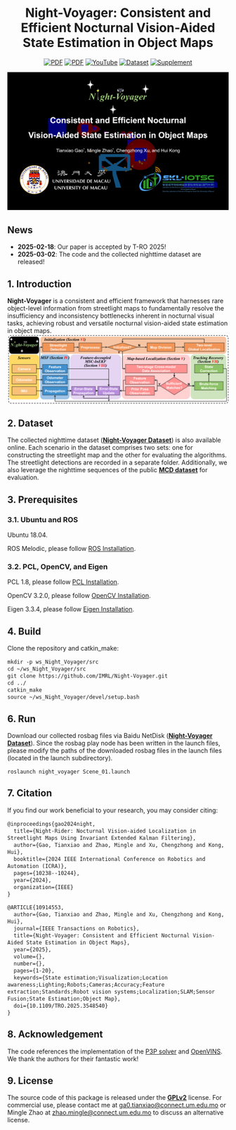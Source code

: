<div align="center">
  
# Night-Voyager: Consistent and Efficient Nocturnal Vision-Aided State Estimation in Object Maps

<a href="https://ieeexplore.ieee.org/stamp/stamp.jsp?tp=&arnumber=10914553"><img src='https://img.shields.io/badge/PDF-IEEE%20Xplore-purple' alt='PDF'></a>
<a href="https://arxiv.org/pdf/2502.20054"><img src='https://img.shields.io/badge/PDF-Arxiv-brightgreen' alt='PDF'></a>
<a href="https://www.youtube.com/watch?v=x7XtC_ALz80"><img src='https://img.shields.io/badge/Video-Youtube-blue' alt='YouTube'></a>
<a href=""><img src='https://img.shields.io/badge/Dataset-red' alt='Dataset'></a>
<a href="https://github.com/IMRL/Night-Voyager/blob/main/Supplementary_Material/Supplementary_Material.pdf"><img src='https://img.shields.io/badge/Supplement-pink' alt='Supplement'></a>

</div>

[![Night-Voyager: Consistent and Efficient Nocturnal Vision-Aided State Estimation in Object Maps](cover.png)](https://youtu.be/x7XtC_ALz80 "Night-Voyager: Consistent and Efficient Nocturnal Vision-Aided State Estimation in Object Maps")

## News
- **2025-02-18**: Our paper is accepted by T-RO 2025!
- **2025-03-02**: The code and the collected nighttime dataset are released!

## 1. Introduction
**Night-Voyager** is a consistent and efficient framework that harnesses rare object-level information from streetlight maps to fundamentally resolve the insufficiency and inconsistency bottlenecks inherent in nocturnal visual tasks, achieving robust and versatile nocturnal vision-aided state estimation in object maps.
![](./img/System_Framework.png)

## 2. Dataset
The collected nighttime dataset ([**Night-Voyager Dataset**]()) is also available online. Each scenario in the dataset comprises two sets: one for constructing the streetlight map and the other for evaluating the algorithms. The streetlight detections are recorded in a separate folder. Additionally, we also leverage the nighttime sequences of the public [**MCD dataset**](https://mcdviral.github.io/) for evaluation.

## 3. Prerequisites
### 3.1. Ubuntu and ROS
Ubuntu 18.04.

ROS Melodic, please follow [ROS Installation](http://wiki.ros.org/ROS/Installation).

### 3.2. PCL, OpenCV, and Eigen
PCL 1.8, please follow [PCL Installation](https://pointclouds.org/downloads/).

OpenCV 3.2.0, please follow [OpenCV Installation](http://opencv.org/).

Eigen 3.3.4, please follow [Eigen Installation](http://eigen.tuxfamily.org/index.php?title=Main_Page).

## 4. Build
Clone the repository and catkin_make:
```
mkdir -p ws_Night_Voyager/src
cd ~/ws_Night_Voyager/src
git clone https://github.com/IMRL/Night-Voyager.git
cd ../
catkin_make
source ~/ws_Night_Voyager/devel/setup.bash
```

## 6. Run
Download our collected rosbag files via Baidu NetDisk ([**Night-Voyager Dataset**]()). Since the rosbag play node has been written in the launch files, please modify the paths of the downloaded rosbag files in the launch files (located in the launch subdirectory).
```
roslaunch night_voyager Scene_01.launch
```

## 7. Citation
If you find our work beneficial to your research, you may consider citing:

```
@inproceedings{gao2024night,
  title={Night-Rider: Nocturnal Vision-aided Localization in Streetlight Maps Using Invariant Extended Kalman Filtering},
  author={Gao, Tianxiao and Zhao, Mingle and Xu, Chengzhong and Kong, Hui},
  booktitle={2024 IEEE International Conference on Robotics and Automation (ICRA)},
  pages={10238--10244},
  year={2024},
  organization={IEEE}
}
```
```
@ARTICLE{10914553,
  author={Gao, Tianxiao and Zhao, Mingle and Xu, Chengzhong and Kong, Hui},
  journal={IEEE Transactions on Robotics}, 
  title={Night-Voyager: Consistent and Efficient Nocturnal Vision-Aided State Estimation in Object Maps}, 
  year={2025},
  volume={},
  number={},
  pages={1-20},
  keywords={State estimation;Visualization;Location awareness;Lighting;Robots;Cameras;Accuracy;Feature extraction;Standards;Robot vision systems;Localization;SLAM;Sensor Fusion;State Estimation;Object Map},
  doi={10.1109/TRO.2025.3548540}
}
```
## 8. Acknowledgement
The code references the implementation of the [P3P solver](https://github.com/yaqding/P3P?tab=readme-ov-file) and [OpenVINS](https://github.com/username/project). We thank the authors for their fantastic work!

## 9. License
The source code of this package is released under the [**GPLv2**](http://www.gnu.org/licenses/) license. For commercial use, please contact me at <ga0.tianxiao@connect.um.edu.mo> or Mingle Zhao at <zhao.mingle@connect.um.edu.mo> to discuss an alternative license.
